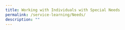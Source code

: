 ```yaml
---
title: Working with Individuals with Special Needs
permalink: /service-learning/Needs/
description: ""
---
```

